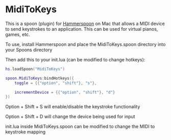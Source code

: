 # MidiToKeys

This is a spoon (plugin) for [Hammerspoon](https://www.hammerspoon.org/) on Mac that allows a MIDI device to send keystrokes to an application.
This can be used for virtual pianos, games, etc.

To use, install Hammerspoon and place the MidiToKeys.spoon directory into your Spoons directory

Then add this to your init.lua (can be modified to change hotkeys):
```lua
hs.loadSpoon("MidiToKeys")

spoon.MidiToKeys:bindHotkeys({
	toggle = {{"option", "shift"}, "s"},

	incrementDevice = {{"option", "shift"}, "d"}
})
```

Option + Shift + S will enable/disable the keystroke functionality

Option + Shift + D will change the device being used for input

init.lua inside MidiToKeys.spoon can be modified to change the MIDI to keystroke mapping
